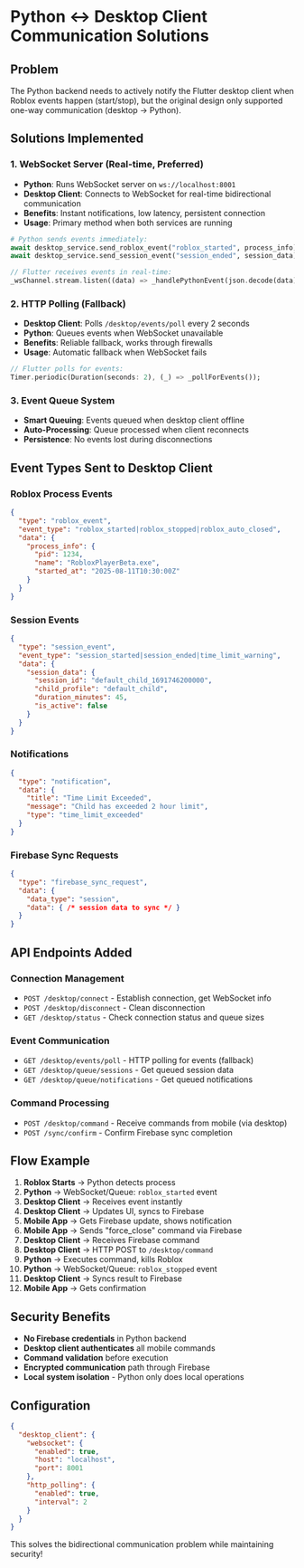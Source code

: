 # Python ↔ Desktop Client Communication Solutions

## Problem
The Python backend needs to actively notify the Flutter desktop client when Roblox events happen (start/stop), but the original design only supported one-way communication (desktop → Python).

## Solutions Implemented

### 1. **WebSocket Server (Real-time, Preferred)**
- **Python**: Runs WebSocket server on `ws://localhost:8001`
- **Desktop Client**: Connects to WebSocket for real-time bidirectional communication
- **Benefits**: Instant notifications, low latency, persistent connection
- **Usage**: Primary method when both services are running

```python
# Python sends events immediately:
await desktop_service.send_roblox_event("roblox_started", process_info)
await desktop_service.send_session_event("session_ended", session_data)
```

```dart
// Flutter receives events in real-time:
_wsChannel.stream.listen((data) => _handlePythonEvent(json.decode(data)));
```

### 2. **HTTP Polling (Fallback)**
- **Desktop Client**: Polls `/desktop/events/poll` every 2 seconds
- **Python**: Queues events when WebSocket unavailable
- **Benefits**: Reliable fallback, works through firewalls
- **Usage**: Automatic fallback when WebSocket fails

```dart
// Flutter polls for events:
Timer.periodic(Duration(seconds: 2), (_) => _pollForEvents());
```

### 3. **Event Queue System**
- **Smart Queuing**: Events queued when desktop client offline
- **Auto-Processing**: Queue processed when client reconnects
- **Persistence**: No events lost during disconnections

## Event Types Sent to Desktop Client

### Roblox Process Events
```json
{
  "type": "roblox_event",
  "event_type": "roblox_started|roblox_stopped|roblox_auto_closed",
  "data": {
    "process_info": {
      "pid": 1234,
      "name": "RobloxPlayerBeta.exe",
      "started_at": "2025-08-11T10:30:00Z"
    }
  }
}
```

### Session Events
```json
{
  "type": "session_event", 
  "event_type": "session_started|session_ended|time_limit_warning",
  "data": {
    "session_data": {
      "session_id": "default_child_1691746200000",
      "child_profile": "default_child",
      "duration_minutes": 45,
      "is_active": false
    }
  }
}
```

### Notifications
```json
{
  "type": "notification",
  "data": {
    "title": "Time Limit Exceeded",
    "message": "Child has exceeded 2 hour limit",
    "type": "time_limit_exceeded"
  }
}
```

### Firebase Sync Requests
```json
{
  "type": "firebase_sync_request",
  "data": {
    "data_type": "session",
    "data": { /* session data to sync */ }
  }
}
```

## API Endpoints Added

### Connection Management
- `POST /desktop/connect` - Establish connection, get WebSocket info
- `POST /desktop/disconnect` - Clean disconnection
- `GET /desktop/status` - Check connection status and queue sizes

### Event Communication  
- `GET /desktop/events/poll` - HTTP polling for events (fallback)
- `GET /desktop/queue/sessions` - Get queued session data
- `GET /desktop/queue/notifications` - Get queued notifications

### Command Processing
- `POST /desktop/command` - Receive commands from mobile (via desktop)
- `POST /sync/confirm` - Confirm Firebase sync completion

## Flow Example

1. **Roblox Starts** → Python detects process
2. **Python** → WebSocket/Queue: `roblox_started` event  
3. **Desktop Client** → Receives event instantly
4. **Desktop Client** → Updates UI, syncs to Firebase
5. **Mobile App** → Gets Firebase update, shows notification
6. **Mobile App** → Sends "force_close" command via Firebase  
7. **Desktop Client** → Receives Firebase command
8. **Desktop Client** → HTTP POST to `/desktop/command`
9. **Python** → Executes command, kills Roblox
10. **Python** → WebSocket/Queue: `roblox_stopped` event
11. **Desktop Client** → Syncs result to Firebase
12. **Mobile App** → Gets confirmation

## Security Benefits

- **No Firebase credentials** in Python backend
- **Desktop client authenticates** all mobile commands
- **Command validation** before execution
- **Encrypted communication** path through Firebase
- **Local system isolation** - Python only does local operations

## Configuration

```json
{
  "desktop_client": {
    "websocket": {
      "enabled": true,
      "host": "localhost", 
      "port": 8001
    },
    "http_polling": {
      "enabled": true,
      "interval": 2
    }
  }
}
```

This solves the bidirectional communication problem while maintaining security!
